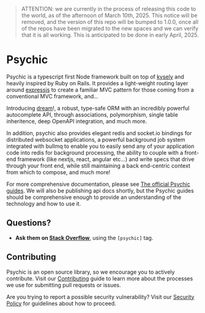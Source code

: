 > ATTENTION: we are currently in the process of releasing this code to the world, as of the afternoon of March 10th, 2025. This notice will be removed, and the version of this repo will be bumped to 1.0.0, once all of the repos have been migrated to the new spaces and we can verify that it is all working. This is anticipated to be done in early April, 2025.

# Psychic

Psychic is a typescript first Node framework built on top of [kysely](http://kysely.dev) and heavily inspired by Ruby on Rails. It provides a light-weight routing layer around [expressjs](https://expressjs.com) to create a familiar MVC pattern for those coming from a conventional MVC framework, and...

Introducing [dream](https://psychicframework.com/docs/models/overview)!, a robust, type-safe ORM with an incredibly powerful autocomplete API, through associations, polymorphism, single table inheritence, deep OpenAPI integration, and much more.

In addition, psychic also provides elegant redis and socket.io bindings for distributed websocket applications, a powerful background job system integrated with bullmq to enable you to easily send any of your application code into redis for background processing, the ability to couple with a front-end framework (like nextjs, react, angular etc...) and write specs that drive through your front end, while still maintaining a back end-centric context from which to compose, and much more!

For more comprehensive documentation, please see [The official Psychic guides](https://psychicframework.com). We will also be publishing api docs shortly, but the Psychic guides should be comprehensive enough to provide an understanding of the technology and how to use it.

## Questions?

- **Ask them on [Stack Overflow](https://stackoverflow.com)**, using the `[psychic]` tag.

## Contributing

Psychic is an open source library, so we encourage you to actively contribute. Visit our [Contributing](https://github.com/rvohealth/psychic/CONTRIBUTING.md) guide to learn more about the processes we use for submitting pull requests or issues.

Are you trying to report a possible security vulnerability? Visit our [Security Policy](https://github.com/rvohealth/psychic/SECURITY.md) for guidelines about how to proceed.
